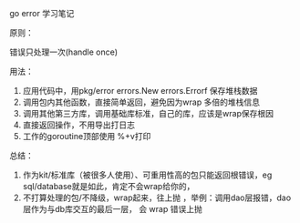 go error 学习笔记

原则：

错误只处理一次(handle once)

用法：
1. 应用代码中，用pkg/error errors.New errors.Errorf 保存堆栈数据
2. 调用包内其他函数，直接简单返回，避免因为wrap 多倍的堆栈信息
3. 调用其他第三方库，调用基础库标准，自己的库，应该是wrap保存根因
4. 直接返回操作，不用导出打日志
5. 工作的goroutine顶部使用 %+v打印

总结：

1. 作为kit/标准库（被很多人使用）、可重用性高的包只能返回根错误，eg sql/database就是如此，肯定不会wrap给你的，
2. 不打算处理的包/不降级，wrap起来，往上抛 ，举例：调用dao层报错，dao层作为与db库交互的最后一层， 会 wrap 错误上抛